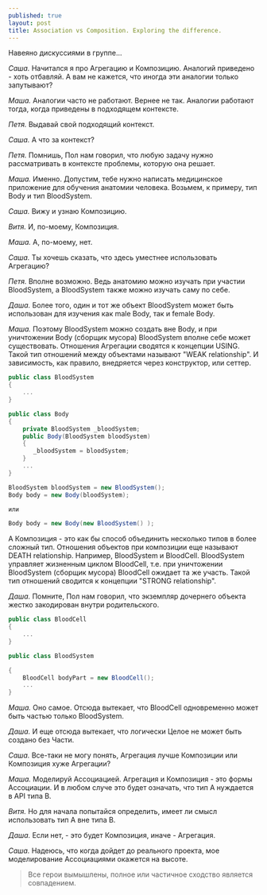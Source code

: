 ```yaml
---
published: true
layout: post
title: Association vs Composition. Exploring the difference.
---
```

Навеяно дискуссиями в группе...

*Саша.* Начитался я про Агрегацию и Композицию. Аналогий приведено - хоть отбавляй. А вам не кажется, что иногда эти аналогии только запутывают?

*Маша.* Аналогии часто не работают. Вернее не так. Аналогии работают тогда, когда приведены в подходящем контексте.

*Петя.* Выдавай свой подходящий контекст.

*Саша.* А что за контекст?

*Петя.* Помнишь, Пол нам говорил, что любую задачу нужно рассматривать в контексте проблемы, которую она решает.

*Маша.* Именно. Допустим, тебе нужно написать медицинское приложение для обучения анатомии человека. Возьмем, к примеру, тип Body и тип BloodSystem.

*Саша.* Вижу и узнаю Композицию.

*Витя.* И, по-моему, Композиция.

*Маша.* А, по-моему, нет.

*Саша.* Ты хочешь сказать, что здесь уместнее использовать Агрегацию?

*Петя.* Вполне возможно. Ведь анатомию можно изучать при участии BloodSystem, а BloodSystem также можно изучать саму по себе.

*Даша.* Более того, один и тот же объект BloodSystem может быть использован для изучения как male Body, так и female Body.

*Маша.* Поэтому BloodSystem можно создать вне Body, и при уничтожении Body (сборщик мусора) BloodSystem вполне себе может существовать. Отношения Агрегации сводятся к концепции USING. Такой тип отношений между объектами называют "WEAK relationship". И зависимость, как правило, внедряется через конструктор, или сеттер. 
```c#
public class BloodSystem
{
    ...
}

public class Body
{
    private BloodSystem _bloodSystem;
    public Body(BloodSystem bloodSystem)
    {
       _bloodSystem = bloodSystem;
    }
    ...
}

BloodSystem bloodSystem = new BloodSystem();
Body body = new Body(bloodSystem);

или

Body body = new Body(new BloodSystem() );
```

А Композиция - это как бы способ объединить несколько типов в более сложный тип. Отношения объектов при композиции еще называют DEATH relationship.  Например, BloodSystem и BloodСell. BloodSystem управляет жизненным циклом BloodСell, т.е. при уничтожении BloodSystem (сборщик мусора) BloodСell ожидает та же участь. Такой тип отношений сводится к концепции "STRONG relationship".

*Даша.* Помните, Пол нам говорил, что экземпляр дочернего объекта жестко закодирован внутри родительского.

```c#
public class BloodСell
{
    ...
}

public class BloodSystem

{
    BloodСell bodyPart = new BloodСell();
    ...
}
```

*Маша.* Оно самое. Отсюда вытекает, что BloodСell одновременно может быть частью только BloodSystem.

*Даша.* И еще отсюда вытекает, что логически Целое не может быть создано без Части.

*Саша.* Все-таки не могу понять, Агрегация лучше Композиции или Композиция хуже Агрегации?

*Маша.* Моделируй Ассоциацией. Агрегация и Композиция - это формы Ассоциации. И в любом случе это будет означать, что тип А нуждается в API типа В.

*Витя.* Но для начала попытайся определить, имеет ли смысл использовать тип А вне типа В.

*Даша.* Если нет, - это будет Композиция, иначе - Агрегация.

*Саша.* Надеюсь, что когда дойдет до реального проекта, мое моделирование Ассоциациями окажется на высоте.



> Все герои вымышлены, полное или частичное сходство является совпадением.
